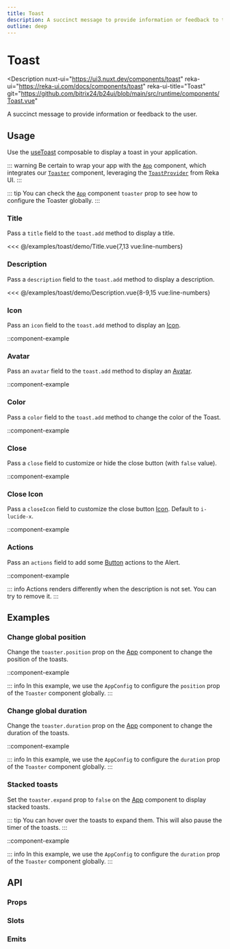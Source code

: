 ```yaml
---
title: Toast
description: A succinct message to provide information or feedback to the user.
outline: deep
---
```

<script setup>
import TitleExample from '/examples/toast/Title.vue';
import DescriptionExample from '/examples/toast/Description.vue';
</script>
# Toast

<Description
  nuxt-ui="https://ui3.nuxt.dev/components/toast"
  reka-ui="https://reka-ui.com/docs/components/toast"
  reka-ui-title="Toast"
  git="https://github.com/bitrix24/b24ui/blob/main/src/runtime/components/Toast.vue"
>
  A succinct message to provide information or feedback to the user.
</Description>

## Usage

Use the [useToast](composables/use-toast) composable to display a toast in your application.

::: warning
Be certain to wrap your app with the [`App`](/components/app) component, which integrates our [`Toaster`](https://github.com/bitrix24/b24ui/blob/main/src/runtime/components/Toaster.vue) component, leveraging the [`ToastProvider`](https://reka-ui.com/docs/components/toast#provider) from Reka UI.
:::

::: tip
You can check the [`App`](/components/app#props) component `toaster` prop to see how to configure the Toaster globally.
:::

### Title

Pass a `title` field to the `toast.add` method to display a title.

<ClientOnly>
  <TitleExample />
</ClientOnly>

<<< @/examples/toast/demo/Title.vue{7,13 vue:line-numbers}

### Description

Pass a `description` field to the `toast.add` method to display a description.

<ClientOnly>
  <DescriptionExample />
</ClientOnly>

<<< @/examples/toast/demo/Description.vue{8-9,15 vue:line-numbers}

### Icon

Pass an `icon` field to the `toast.add` method to display an [Icon](/components/icon).

::component-example

### Avatar

Pass an `avatar` field to the `toast.add` method to display an [Avatar](/components/avatar).

::component-example

### Color

Pass a `color` field to the `toast.add` method to change the color of the Toast.

::component-example

### Close

Pass a `close` field to customize or hide the close button (with `false` value).

::component-example

### Close Icon

Pass a `closeIcon` field to customize the close button [Icon](/components/icon). Default to `i-lucide-x`.

::component-example

### Actions

Pass an `actions` field to add some [Button](/components/button) actions to the Alert.

::component-example

::: info
Actions renders differently when the description is not set. You can try to remove it.
:::

## Examples

### Change global position

Change the `toaster.position` prop on the [App](/components/app#props) component to change the position of the toasts.

::component-example

::: info
In this example, we use the `AppConfig` to configure the `position` prop of the `Toaster` component globally.
:::

### Change global duration

Change the `toaster.duration` prop on the [App](/components/app#props) component to change the duration of the toasts.

::component-example

::: info
In this example, we use the `AppConfig` to configure the `duration` prop of the `Toaster` component globally.
:::

### Stacked toasts

Set the `toaster.expand` prop to `false` on the [App](/components/app#props) component to display stacked toasts.

::: tip
You can hover over the toasts to expand them. This will also pause the timer of the toasts.
:::

::component-example

::: info
In this example, we use the `AppConfig` to configure the `duration` prop of the `Toaster` component globally.
:::

## API

### Props

<ComponentProps component="Toast" />

### Slots

<ComponentSlots component="Toast" />

### Emits

<ComponentEmits component="Toast" />

